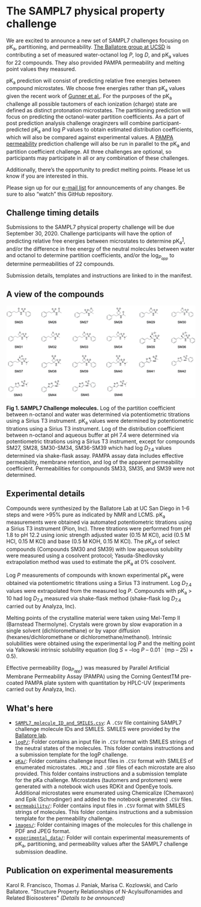# The SAMPL7 physical property challenge
We are excited to announce a new set of SAMPL7 challenges focusing on pK<sub>a</sub>, partitioning, and permeability. [The Ballatore group at UCSD](https://pharmacy.ucsd.edu/faculty/ballatore) is contributing a set of measured water-octanol log *P*, log *D*, and pK<sub>a</sub> values for 22 compounds. They also provided PAMPA permeability and melting point values they measured.

pK<sub>a</sub> prediction will consist of predicting relative free energies between compound microstates. We choose free energies rather than pK<sub>a</sub> values given the recent work of [Gunner et al.](https://link.springer.com/content/pdf/10.1007/s10822-020-00280-7.pdf). For the purposes of the pK<sub>a</sub> challenge all possible tautomers of each ionization (charge) state are defined as distinct protonation microstates. The partitioning prediction will focus on predicting the octanol-water partition coefficients. As a part of post prediction analysis challenge oraginzers will combine participant-predicted pK<sub>a</sub> and log *P* values to obtain estimated distribution coefficients, which will also be compared against experimental values. A [PAMPA permeability](https://pubs.acs.org/doi/10.1021/jm970530e) prediction challenge will also be run in parallel to the pK<sub>a</sub> and partition coefficient challenge.
All three challenges are optional, so participants may participate in all or any combination of these challenges.

Additionally, there’s the opportunity to predict melting points. Please let us know if you are interested in this.

Please sign up for our [e-mail list](https://mailchi.mp/272a7816e925/sampl7-physical-properties) for announcements of any changes. Be sure to also “watch” this GitHub repository.

## Challenge timing details
Submissions to the SAMPL7 physical property challenge will be due September 30, 2020. Challenge participants will have the option of predicting relative free energies between microstates to determine pK<sub>a</sub><sup>[1](https://link.springer.com/content/pdf/10.1007/s10822-020-00280-7.pdf)</sup>, and/or the difference in free energy of the neutral molecules between water and octanol to determine partition coefficients, and/or the log<sub>*P*<sub>*app*</sub></sub> to determine permeabilities of 22 compounds.

Submission details, templates and instructions are linked to in the manifest.

## A view of the compounds

![22 SAMPL7 molecules](images/compounds-2d-depiction.jpeg)

**Fig 1. SAMPL7 Challenge molecules.** Log of the partition coefficient between n-octanol and water was determined via potentiometric titrations using a Sirius T3 instrument. pK<sub>a</sub> values were determined by potentiometric titrations using a Sirius T3 instrument. Log of the distribution coefficient between n-octanol and aqueous buffer at pH 7.4 were determined via potentiometric titrations using a Sirius T3 instrument, except for compounds SM27, SM28, SM30-SM34, SM36-SM39 which had log *D*<sub>7.4</sub> values determined via shake-flask assay. PAMPA assay data includes effective permeability, membrane retention, and log of the apparent permeability coefficient. Permeabilities for compounds SM33, SM35, and SM39 were not determined.

## Experimental details
Compounds were synthesized by the Ballatore Lab at UC San Diego in 1-6 steps and were >95% pure as indicated by NMR and LCMS.
pK<sub>a</sub> measurements were obtained via automated potentiometric titrations using a Sirius T3 instrument (Pion, Inc). Three titrations were performed from pH 1.8 to pH 12.2 using ionic strength adjusted water (0.15 M KCl), acid (0.5 M HCl, 0.15 M KCl) and base (0.5 M KOH, 0.15 M KCl). The pK<sub>a</sub>s of select compounds (Compounds SM30 and SM39) with low aqueous solubility were measured using a cosolvent protocol; Yasuda-Shedlovsky extrapolation method was used to estimate the pK<sub>a</sub> at 0% cosolvent.

Log *P* measurements of compounds with known experimental pK<sub>a</sub> were obtained via potentiometric titrations using a Sirius T3 instrument. Log *D*<sub>7.4</sub> values were extrapolated from the measured log *P*. Compounds with pK<sub>a</sub> > 10 had log *D*<sub>7.4</sub> measured via shake-flask method (shake-flask log *D*<sub>7.4</sub> carried out by Analyza, Inc).

Melting points of the crystalline material were taken using Mel-Temp II (Barnstead Thermolyne). Crystals were grown by slow evaporation in a single solvent (dichloromethane) or by vapor diffusion (hexanes/dichloromethane or dichloromethane/methanol). Intrinsic solubilities were obtained using the experimental log *P* and the melting point via Yalkowski intrinsic solubility equation (log *S* = –log *P* – 0.01 ´ (mp – 25) + 0.5).

Effective permeability (log<sub>*P*<sub>*app*</sub></sub>) was measured by Parallel Artificial Membrane Permeability Assay (PAMPA) using the Corning GentestTM pre-coated PAMPA plate system with quantitation by HPLC-UV (experiments carried out by Analyza, Inc).

## What's here

- [`SAMPL7_molecule_ID_and_SMILES.csv`](SAMPL7_molecule_ID_and_SMILES.csv): A `.CSV` file containing SAMPL7 challenge molecule IDs and SMILES. SMILES were provided by the [Ballatore lab](https://pharmacy.ucsd.edu/faculty/ballatore).
- [`logP/`](logP/): Folder contains an input file in `.CSV` format with SMILES strings of the neutral states of the molecules. This folder contains instructions and a submission template for the logP challenge.
- [`pKa/`](pKa/): Folder contains challenge input files in `.CSV` format with SMILES of enumerated microstates. `.MOL2` and `.SDF` files of each microstate are also provided. This folder contains instructions and a submission template for the pKa challenge. Microstates (tautomers and protomers) were generated with a notebook wich uses RDKit and OpenEye tools. Additional microstates were enumerated using Chemicalize (Chemaxon) and Epik (Schrodinger) and added to the notebook generated `.CSV` files.  
- [`permeability/`](permeability/): Folder contains input files in `.CSV` format with SMILES strings of molecules. This folder contains instructions and a submission template for the permeability challenge.
- [`images/`](images): Folder containing images of the molecules for this challenge in PDF and JPEG format.
- [`experimental_data/`](experimental_data/): Folder will contain experimental measurements of pK<sub>a</sub>, partitioning, and permeability values after the SAMPL7 challenge submission deadline.

## Publication on experimental measurements
Karol R. Francisco, Thomas J. Paniak, Marisa C. Kozlowski, and Carlo Ballatore. "Structure Property Relationships of N-Acylsulfonamides and Related Bioisosteres" *(Details to be announced)*
